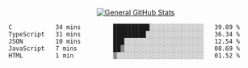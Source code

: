 <p align="center">
  <a href="https://github.com/AndyDevv">
    <img src="https://github-readme-stats.vercel.app/api?username=AndyDevv&custom_title=General%20GitHub%20Stats&theme=aura_dark" alt="General GitHub Stats">
  </a>
</p>

<!--START_SECTION:waka-->
```text
C            34 mins         ██████████░░░░░░░░░░░░░░░   39.89 % 
TypeScript   31 mins         █████████░░░░░░░░░░░░░░░░   36.34 % 
JSON         10 mins         ███░░░░░░░░░░░░░░░░░░░░░░   12.54 % 
JavaScript   7 mins          ██▒░░░░░░░░░░░░░░░░░░░░░░   08.69 % 
HTML         1 min           ▒░░░░░░░░░░░░░░░░░░░░░░░░   01.52 % 
```
<!--END_SECTION:waka-->
